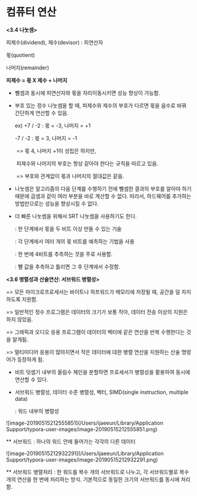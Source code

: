 # 컴퓨터 연산

**<3.4 나눗셈>**

피제수(dividend), 제수(devisor) : 피연산자

몫(quotient)

나머지(remainder)



**피제수 = 몫 X 제수 + 나머지**



- 뺄셈과 동시에 피연산자와 몫을 자리이동시키면 성능 향상이 가능함. 



* 부호 있는 정수 나눗셈을 할 때, 피제수와 제수의 부호가 다르면 몫을 음수로 바꿔 간단하게 연산할 수 있음.

  ex) +7 / -2 : 몫 = -3, 나머지 = +1

   	 -7 /  -2 : 몫 = 3, 나머지 = -1

  ​		=> 몫 4, 나머지 +1이 성립은 하지만, 

  ​			피제수와 나머지의 부호는 항상 같아야 한다는 규칙을 따르고 있음.

  ​		=> 부호와 관계없이 몫과 나머지의 절대값은 같음.



* 나눗셈은 알고리즘의 다음 단계를 수행하기 전에 뺄셈한 결과의 부호를 알아야 하기 때문에 곱셈과 같이 여러 부분을 바로 계산할 수 없다. 따라서, 하드웨어를 추가하는 방법만으로는 성능을 향상시킬 수 없다.

  

* 더 빠른 나눗셈을 위해서 SRT 나눗셈을 사용하기도 한다. 

  : 한 단계에서 몫을 두 비트 이상 만들 수 있는 기술

  : 각 단계에서 여러 개의 몫 비트를 예측하는 기법을 사용

  : 한 번에 4비트를 추측하는 것을 주로 사용함.

  : 뺄 값을 추측하고 틀리면 그 후 단계에서 수정함. 







**<3.6 병렬성과 산술연산: 서브워드 병렬성>**

=> 모든 마이크로프로세서는 바이트나 하프워드가 메모리에 저장될 때, 공간을 덜 차지하도록 지원함.

=> 일반적인 정수 프로그램은 데이터의 크기가 보통 작아, 데이터 전송 이상의 지원은 하지 않았음.

=> 그래픽과 오디오 응용 프로그램이 데이터의 벡터에 같은 연산을 반복 수행한다는 것을 알게됨.

=> 멀티미디어 응용이 많아지면서 작은 데이터에 대한 병렬 연산을 지원하는 산술 명령어가 등장하게 됨.



* 비트 덧셈기 내부의 올림수 체인을 분할하면 프로세서가 병렬성을 활용하여 동시에 연산할 수 있다.

* 서브워드 병렬성, 데이터 수준 병렬성, 벡터, SIMD(single instruction, multiple data)

  : 워드 내부의 병렬성



![image-20190515212555851](/Users/ijaeeun/Library/Application Support/typora-user-images/image-20190515212555851.png)

** 서브워드 : 하나의 워드 안에 들어가는 각각의 다른 데이터



![image-20190515212932291](/Users/ijaeeun/Library/Application Support/typora-user-images/image-20190515212932291.png)

** 서브워드 병렬처리 : 한 워드를 복수 개의 서브워드로 나누고, 각 서브워드별로 복수 개의 연산을 한 번에 처리하는 방식. 기본적으로 동일한 크기의 서브워드를 동시에 처리함.



